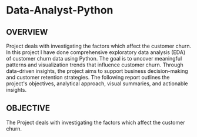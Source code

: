 # Data-Analyst-Python

## OVERVIEW ##
Project deals with investigating the factors which affect the customer churn.
In this project I have done comprehensive exploratory data analysis (EDA) of customer churn data using Python. The goal is to uncover meaningful patterns and visualization trends that influence customer churn. Through data-driven insights, the project aims to support business decision-making and customer retention strategies. The following report outlines the project's objectives, analytical approach, visual summaries, and actionable insights.

## OBJECTIVE ##
The Project deals with investigating the factors which affect the customer churn.

